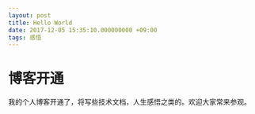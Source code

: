 ```yaml
---
layout: post
title: Hello World
date: 2017-12-05 15:35:10.000000000 +09:00
tags: 感悟
---
```


# 博客开通

我的个人博客开通了，将写些技术文档，人生感悟之类的。欢迎大家常来参观。
